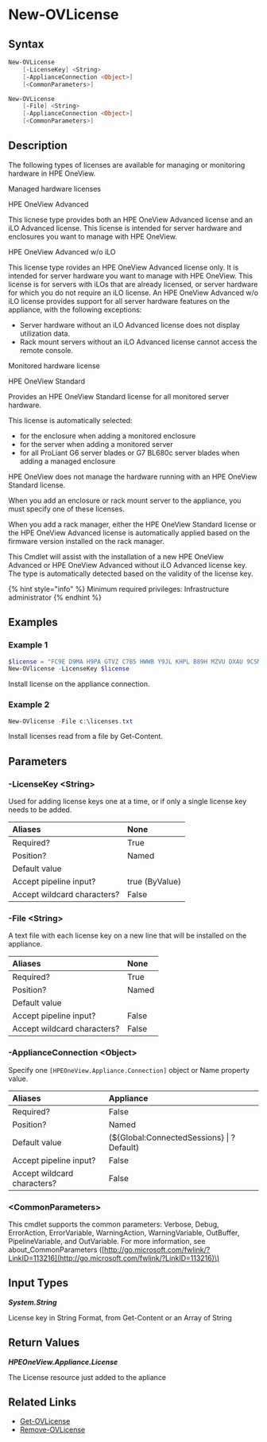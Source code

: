 ﻿---
description: Install license on the appliance
---

# New-OVLicense

## Syntax

```powershell
New-OVLicense
    [-LicenseKey] <String>
    [-ApplianceConnection <Object>]
    [<CommonParameters>]
```

```powershell
New-OVLicense
    [-File] <String>
    [-ApplianceConnection <Object>]
    [<CommonParameters>]
```

## Description

The following types of licenses are available for managing or monitoring hardware in HPE OneView.

Managed hardware licenses

HPE OneView Advanced

This licnese type provides both an HPE OneView Advanced license and an iLO Advanced license.  This license is intended for server hardware and enclosures you want to manage with HPE OneView.

HPE OneView Advanced w/o iLO

This license type rovides an HPE OneView Advanced license only.  It is intended for server hardware you want to manage with HPE OneView. This license is for servers with iLOs that are already licensed, or server hardware for which you do not require an iLO license.  An HPE OneView Advanced w/o iLO license provides support for all server hardware features on the appliance, with the following exceptions:

*  Server hardware without an iLO Advanced license does not display utilization data.
*  Rack mount servers without an iLO Advanced license cannot access the remote console.

Monitored hardware license

HPE OneView Standard

Provides an HPE OneView Standard license for all monitored server hardware.

This license is automatically selected:

*  for the enclosure when adding a monitored enclosure
*  for the server when adding a monitored server
*  for all ProLiant G6 server blades or G7 BL680c server blades when adding a managed enclosure

HPE OneView does not manage the hardware running with an HPE OneView Standard license.

When you add an enclosure or rack mount server to the appliance, you must specify one of these licenses.

When you add a rack manager, either the HPE OneView Standard license or the HPE OneView Advanced license is automatically applied based on the firmware version installed on the rack manager.

This Cmdlet will assist with the installation of a new HPE OneView Advanced or HPE OneView Advanced without iLO Advanced license key.  The type is automatically detected based on the validity of the license key.

{% hint style="info" %}
Minimum required privileges: Infrastructure administrator
{% endhint %}

## Examples

###  Example 1 

```powershell
$license = "FC9E D9MA H9PA GTVZ C7B5 HWWB Y9JL KHPL B89H MZVU DXAU 9CSM GHTG L762 2F25 HJF9 KJVT D5TM EFVW TZNJ FGTM NQ6G 2P2J 9G82 ZJKZ EWLR VW8A Y5A4 N2SK H1MQ XJJL LUQH ZUWD 9ATC NJ79 CEJC 5S86 FC4X EKSZ X4CP XZLU FSXS FKS6 KKCE 4NMU FPN5 N82E Z2RX 3QTM EFQC 29JK 29MC "ORDER_101613 E1Y94A HP_OV_3yr_24x7_Supp_Phys_1_Svr_Lic EONEJTCDT4FJ"_35HZP-CYMTH-W414S-2DGKZ-S6MPH"
New-OVlicense -LicenseKey $license
```

Install license on the appliance connection.

###  Example 2 

```powershell
New-OVlicense -File c:\licenses.txt
```

Install licenses read from a file by Get-Content.

## Parameters

### -LicenseKey &lt;String&gt;

Used for adding license keys one at a time, or if only a single license key needs to be added.

| Aliases | None |
| :--- | :--- |
| Required? | True |
| Position? | Named |
| Default value |  |
| Accept pipeline input? | true (ByValue) |
| Accept wildcard characters? | False |

### -File &lt;String&gt;

A text file with each license key on a new line that will be installed on the appliance.

| Aliases | None |
| :--- | :--- |
| Required? | True |
| Position? | Named |
| Default value |  |
| Accept pipeline input? | False |
| Accept wildcard characters? | False |

### -ApplianceConnection &lt;Object&gt;

Specify one `[HPEOneView.Appliance.Connection]` object or Name property value.

| Aliases | Appliance |
| :--- | :--- |
| Required? | False |
| Position? | Named |
| Default value | (${Global:ConnectedSessions} &vert; ? Default) |
| Accept pipeline input? | False |
| Accept wildcard characters? | False |

### &lt;CommonParameters&gt;

This cmdlet supports the common parameters: Verbose, Debug, ErrorAction, ErrorVariable, WarningAction, WarningVariable, OutBuffer, PipelineVariable, and OutVariable. For more information, see about\_CommonParameters \([http://go.microsoft.com/fwlink/?LinkID=113216](http://go.microsoft.com/fwlink/?LinkID=113216)\)

## Input Types

_**System.String**_

License key in String Format, from Get-Content or an Array of String

## Return Values

_**HPEOneView.Appliance.License**_

The License resource just added to the apliance

## Related Links

* [Get-OVLicense](get-ovlicense.md)
* [Remove-OVLicense](remove-ovlicense.md)
